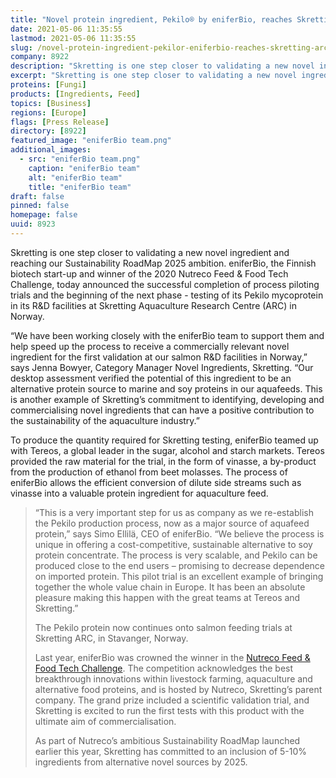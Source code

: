```yaml
---
title: "Novel protein ingredient, Pekilo® by eniferBio, reaches Skretting ARC"
date: 2021-05-06 11:35:55
lastmod: 2021-05-06 11:35:55
slug: /novel-protein-ingredient-pekilor-eniferbio-reaches-skretting-arc
company: 8922
description: "Skretting is one step closer to validating a new novel ingredient and reaching our Sustainability RoadMap 2025 ambition. eniferBio, the Finnish biotech start-up and winner of the 2020 Nutreco Feed & Food Tech Challenge, today announced the successful completion of process piloting trials and the beginning of the next phase."
excerpt: "Skretting is one step closer to validating a new novel ingredient and reaching our Sustainability RoadMap 2025 ambition. eniferBio, the Finnish biotech start-up and winner of the 2020 Nutreco Feed & Food Tech Challenge, today announced the successful completion of process piloting trials and the beginning of the next phase."
proteins: [Fungi]
products: [Ingredients, Feed]
topics: [Business]
regions: [Europe]
flags: [Press Release]
directory: [8922]
featured_image: "eniferBio team.png"
additional_images:
  - src: "eniferBio team.png"
    caption: "eniferBio team"
    alt: "eniferBio team"
    title: "eniferBio team"
draft: false
pinned: false
homepage: false
uuid: 8923
---
```

<p>Skretting is one step closer to validating a new novel ingredient and reaching our Sustainability RoadMap 2025 ambition. eniferBio, the Finnish biotech start-up and winner of the 2020 Nutreco Feed & Food Tech Challenge, today announced the successful completion of process piloting trials and the beginning of the next phase - testing of its Pekilo mycoprotein in its R&D facilities at Skretting Aquaculture Research Centre (ARC) in Norway.</p>
<p>“We have been working closely with the eniferBio team to support them and help speed up the process to receive a commercially relevant novel ingredient for the first validation at our salmon R&D facilities in Norway,” says Jenna Bowyer, Category Manager Novel Ingredients, Skretting. “Our desktop assessment verified the potential of this ingredient to be an alternative protein source to marine and soy proteins in our aquafeeds. This is another example of Skretting’s commitment to identifying, developing and commercialising novel ingredients that can have a positive contribution to the sustainability of the aquaculture industry.”</p>
<p>To produce the quantity required for Skretting testing, eniferBio teamed up with Tereos, a global leader in the sugar, alcohol and starch markets. Tereos provided the raw material for the trial, in the form of vinasse, a by-product from the production of ethanol from beet molasses. The process of eniferBio allows the efficient conversion of dilute side streams such as vinasse into a valuable protein ingredient for aquaculture feed.</p>
<blockquote><p>“This is a very important step for us as company as we re-establish the Pekilo production process, now as a major source of aquafeed protein,” says Simo Ellilä, CEO of eniferBio. “We believe the process is unique in offering a cost-competitive, sustainable alternative to soy protein concentrate. The process is very scalable, and Pekilo can be produced close to the end users – promising to decrease dependence on imported protein. This pilot trial is an excellent example of bringing together the whole value chain in Europe. It has been an absolute pleasure making this happen with the great teams at Tereos and Skretting.”</p>
<p>The Pekilo protein now continues onto salmon feeding trials at Skretting ARC, in Stavanger, Norway.</p>
<p>Last year, eniferBio was crowned the winner in the <a href="https://www.nutreco.com/en/innovation-and-investments/competition-nftc/">Nutreco Feed & Food Tech Challenge</a>. The competition acknowledges the best breakthrough innovations within livestock farming, aquaculture and alternative food proteins, and is hosted by Nutreco, Skretting’s parent company. The grand prize included a scientific validation trial, and Skretting is excited to run the first tests with this product with the ultimate aim of commercialisation.</p>
<p>As part of Nutreco’s ambitious Sustainability RoadMap launched earlier this year, Skretting has committed to an inclusion of 5-10% ingredients from alternative novel sources by 2025.</p>
</blockquote>
